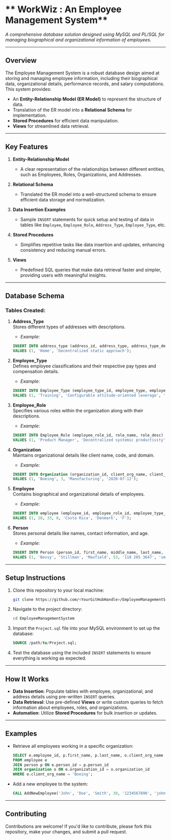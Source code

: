 # ** WorkWiz : An Employee Management System**  
_A comprehensive database solution designed using MySQL and PL/SQL for managing biographical and organizational information of employees._

---

## **Overview**  
The Employee Management System is a robust database design aimed at storing and managing employee information, including their biographical data, organizational details, performance records, and salary computations. This system provides:  
- An **Entity-Relationship Model (ER Model)** to represent the structure of data.
- Translation of the ER model into a **Relational Schema** for implementation.  
- **Stored Procedures** for efficient data manipulation.  
- **Views** for streamlined data retrieval.  

---

## **Key Features**  
1. **Entity-Relationship Model**  
   - A clear representation of the relationships between different entities, such as Employees, Roles, Organizations, and Addresses.

2. **Relational Schema**  
   - Translated the ER model into a well-structured schema to ensure efficient data storage and normalization.

3. **Data Insertion Examples**  
   - Sample `INSERT` statements for quick setup and testing of data in tables like `Employee`, `Employee_Role`, `Address_Type`, `Employee_Type`, etc.

4. **Stored Procedures**  
   - Simplifies repetitive tasks like data insertion and updates, enhancing consistency and reducing manual errors.

5. **Views**  
   - Predefined SQL queries that make data retrieval faster and simpler, providing users with meaningful insights.

---

## **Database Schema**  
### **Tables Created**:  
1. **Address_Type**  
   Stores different types of addresses with descriptions.  
   - _Example_:  
   ```sql
   INSERT INTO address_type (address_id, address_type, address_type_description)
   VALUES (1, 'Home', 'Decentralized static approach');
   ```

2. **Employee_Type**  
   Defines employee classifications and their respective pay types and compensation details.  
   - _Example_:  
   ```sql
   INSERT INTO Employee_Type (employee_type_id, employee_type, employee_type_desc, pay_type, compensation_package)
   VALUES (1, 'Training', 'Configurable attitude-oriented leverage', 'Bi-Weekly', 0.03);
   ```

3. **Employee_Role**  
   Specifies various roles within the organization along with their descriptions.  
   - _Example_:  
   ```sql
   INSERT INTO Employee_Role (employee_role_id, role_name, role_desc)
   VALUES (1, 'Product Manager', 'Decentralized systemic productivity');
   ```

4. **Organization**  
   Maintains organizational details like client name, code, and domain.  
   - _Example_:  
   ```sql
   INSERT INTO Organization (organization_id, client_org_name, client_org_code, client_org_domain, availability_date)
   VALUES (1, 'Boeing', 3, 'Manufacturing', '2020-07-12');
   ```

5. **Employee**  
   Contains biographical and organizational details of employees.  
   - _Example_:  
   ```sql
   INSERT INTO employee (employee_id, employee_role_id, employee_type_id, organization_id, home_country, work_country, gender)
   VALUES (1, 28, 33, 8, 'Costa Rica', 'Denmark', 'F');
   ```

6. **Person**  
   Stores personal details like names, contact information, and age.  
   - _Example_:  
   ```sql
   INSERT INTO Person (person_id, first_name, middle_name, last_name, age, phone_number, email_id)
   VALUES (1, 'Bessy', 'Stillman', 'Maxfield', 53, '110 205 3647', 'smaxfield0@sohu.com');
   ```

---

## **Setup Instructions**  
1. Clone this repository to your local machine:  
   ```bash
   git clone https://github.com/<YourGitHubHandle>/EmployeeManagementSystem.git
   ```

2. Navigate to the project directory:  
   ```bash
   cd EmployeeManagementSystem
   ```

3. Import the `Project.sql` file into your MySQL environment to set up the database:  
   ```sql
   SOURCE /path/to/Project.sql;
   ```

4. Test the database using the included `INSERT` statements to ensure everything is working as expected.

---

## **How It Works**  
- **Data Insertion**: Populate tables with employee, organizational, and address details using pre-written `INSERT` queries.  
- **Data Retrieval**: Use pre-defined **Views** or write custom queries to fetch information about employees, roles, and organizations.  
- **Automation**: Utilize **Stored Procedures** for bulk insertion or updates.  

---

## **Examples**  
- Retrieve all employees working in a specific organization:  
   ```sql
   SELECT e.employee_id, p.first_name, p.last_name, o.client_org_name
   FROM employee e
   JOIN person p ON e.person_id = p.person_id
   JOIN organization o ON e.organization_id = o.organization_id
   WHERE o.client_org_name = 'Boeing';
   ```

- Add a new employee to the system:  
   ```sql
   CALL AddNewEmployee('John', 'Doe', 'Smith', 30, '1234567890', 'johndoe@example.com', 'USA', 'Canada', 'M', 'Single');
   ```

---

## **Contributing**  
Contributions are welcome! If you'd like to contribute, please fork this repository, make your changes, and submit a pull request.  
